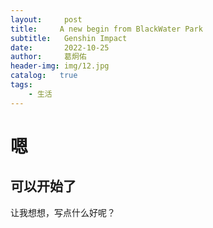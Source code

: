 ```yaml
---
layout:     post
title:     A new begin from BlackWater Park
subtitle:   Genshin Impact
date:       2022-10-25
author:     葛炯佑
header-img: img/12.jpg
catalog:   true
tags:
    - 生活
---
```

# 嗯
## 可以开始了
让我想想，写点什么好呢？
